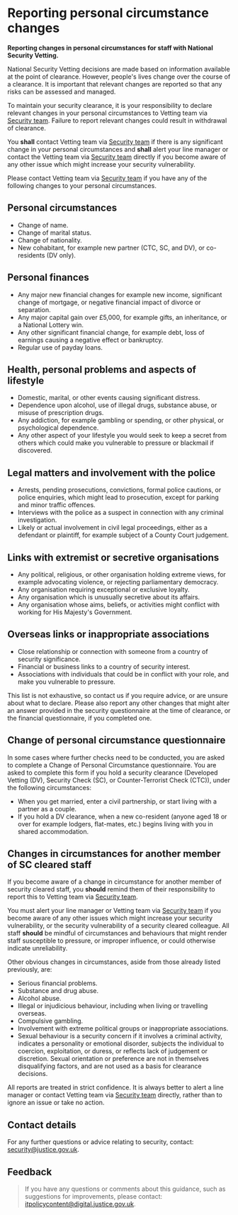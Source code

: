 # Reporting personal circumstance changes

**Reporting changes in personal circumstances for staff with National Security Vetting.**

National Security Vetting decisions are made based on information available at the point of clearance. However, people's lives change over the course of a clearance. It is important that relevant changes are reported so that any risks can be assessed and managed.

To maintain your security clearance, it is your responsibility to declare relevant changes in your personal circumstances to Vetting team via [Security team](mailto:security@justice.gov.uk). Failure to report relevant changes could result in withdrawal of clearance.

You **shall** contact Vetting team via [Security team](mailto:security@justice.gov.uk) if there is any significant change in your personal circumstances and **shall** alert your line manager or contact the Vetting team via [Security team](mailto:security@justice.gov.uk) directly if you become aware of any other issue which might increase your security vulnerability.

Please contact Vetting team via [Security team](mailto:security@justice.gov.uk) if you have any of the following changes to your personal circumstances.

## Personal circumstances

-   Change of name.
-   Change of marital status.
-   Change of nationality.
-   New cohabitant, for example new partner \(CTC, SC, and DV\), or co-residents \(DV only\).

## Personal finances

-   Any major new financial changes for example new income, significant change of mortgage, or negative financial impact of divorce or separation.
-   Any major capital gain over £5,000, for example gifts, an inheritance, or a National Lottery win.
-   Any other significant financial change, for example debt, loss of earnings causing a negative effect or bankruptcy.
-   Regular use of payday loans.

## Health, personal problems and aspects of lifestyle

-   Domestic, marital, or other events causing significant distress.
-   Dependence upon alcohol, use of illegal drugs, substance abuse, or misuse of prescription drugs.
-   Any addiction, for example gambling or spending, or other physical, or psychological dependence.
-   Any other aspect of your lifestyle you would seek to keep a secret from others which could make you vulnerable to pressure or blackmail if discovered.

## Legal matters and involvement with the police

-   Arrests, pending prosecutions, convictions, formal police cautions, or police enquiries, which might lead to prosecution, except for parking and minor traffic offences.
-   Interviews with the police as a suspect in connection with any criminal investigation.
-   Likely or actual involvement in civil legal proceedings, either as a defendant or plaintiff, for example subject of a County Court judgement.

## Links with extremist or secretive organisations

-   Any political, religious, or other organisation holding extreme views, for example advocating violence, or rejecting parliamentary democracy.
-   Any organisation requiring exceptional or exclusive loyalty.
-   Any organisation which is unusually secretive about its affairs.
-   Any organisation whose aims, beliefs, or activities might conflict with working  for His Majesty's Government.

## Overseas links or inappropriate associations

-   Close relationship or connection with someone from a country of security significance.
-   Financial or business links to a country of security interest.
-   Associations with individuals that could be in conflict with your role, and make you vulnerable to pressure.

This list is not exhaustive, so contact us if you require advice, or are unsure about what to declare. Please also report any other changes that might alter an answer provided in the security questionnaire at the time of clearance, or the financial questionnaire, if you completed one.

## Change of personal circumstance questionnaire

In some cases where further checks need to be conducted, you are asked to complete a Change of Personal Circumstance questionnaire. You are asked to complete this form if you hold a security clearance \(Developed Vetting \(DV\), Security Check \(SC\), or Counter-Terrorist Check \(CTC\)\), under the following circumstances:

-   When you get married, enter a civil partnership, or start living with a partner as a couple.
-   If you hold a DV clearance, when a new co-resident \(anyone aged 18 or over for example lodgers, flat-mates, etc.\) begins living with you in shared accommodation.

## Changes in circumstances for another member of SC cleared staff

If you become aware of a change in circumstance for another member of security cleared staff, you **should** remind them of their responsibility to report this to Vetting team via [Security team](mailto:security@justice.gov.uk).

You must alert your line manager or Vetting team via [Security team](mailto:security@justice.gov.uk) if you become aware of any other issues which might increase your security vulnerability, or the security vulnerability of a security cleared colleague. All staff **should** be mindful of circumstances and behaviours that might render staff susceptible to pressure, or improper influence, or could otherwise indicate unreliability.

Other obvious changes in circumstances, aside from those already listed previously, are:

-   Serious financial problems.
-   Substance and drug abuse.
-   Alcohol abuse.
-   Illegal or injudicious behaviour, including when living or travelling overseas.
-   Compulsive gambling.
-   Involvement with extreme political groups or inappropriate associations.
-   Sexual behaviour is a security concern if it involves a criminal activity, indicates a personality or emotional disorder, subjects the individual to coercion, exploitation, or duress, or reflects lack of judgement or discretion. Sexual orientation or preference are not in themselves disqualifying factors, and are not used as a basis for clearance decisions.

All reports are treated in strict confidence. It is always better to alert a line manager or contact Vetting team via [Security team](mailto:security@justice.gov.uk) directly, rather than to ignore an issue or take no action.

## Contact details

For any further questions or advice relating to security, contact: [security@justice.gov.uk](mailto:security@justice.gov.uk).

## Feedback

> If you have any questions or comments about this guidance, such as suggestions for improvements, please contact: [itpolicycontent@digital.justice.gov.uk](mailto:itpolicycontent@digital.justice.gov.uk).

